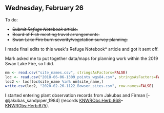 
## Wednesday, February 26

To do:

* ~~Submit *Refuge Notebook* article.~~
* ~~Board of Fish meeting travel arrangements.~~
* ~~Swan Lake Fire burn severity/vegetation survey planning.~~

I made final edits to this week's Refuge Notebook* article and got it sent off.

Mark asked me to put together data/maps for planning work within the 2019 Swan Lake Fire, so I did.

```r
nm <- read.csv("site_names.csv", stringsAsFactors=FALSE)
loc <- read.csv("2018-06-06-1309_points_wgs84.csv", stringsAsFactors=FALSE)
loc2 <- loc[loc$site_name %in% nm$site_name,]
write.csv(loc2, "2020-02-26-1122_Bowser_sites.csv", row.names=FALSE)

```

I started entering plant observation records from Jakubas and Firman [-@jakubas_sandpiper_1984] (records [KNWRObs:Herb:868](http://arctos.database.museum/guid/KNWRObs:Herb:868)–[KNWRObs:Herb:875](http://arctos.database.museum/guid/KNWRObs:Herb:875)).

